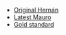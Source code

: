 - [Original Hernán](https://colab.research.google.com/drive/1w3890wHsjTNr8waqDMnCUBYSdoVSmKqw?usp=sharing#scrollTo=Xqp6xX25EFP8)
- [Latest Mauro](https://colab.research.google.com/drive/1JcEh8s5fH68KNoxlTs31rBP9vqOVPf8f#scrollTo=JbfeZI-hZQKT)
- [Gold standard](https://docs.google.com/spreadsheets/d/1ZxNovjFeHOc6vBhhdg6K49TpQd00Y9IiSu_A1pawrys/edit?pli=1&gid=0#gid=0)
